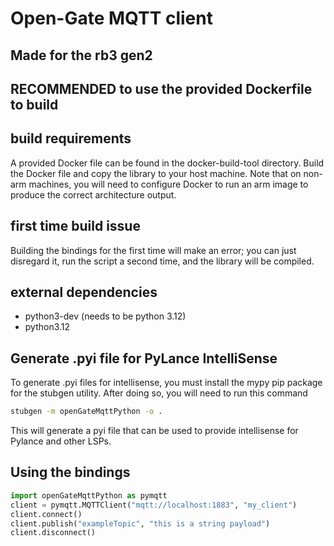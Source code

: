 # Open-Gate MQTT client
## Made for the rb3 gen2
## RECOMMENDED to use the provided Dockerfile to build

## build requirements
A provided Docker file can be found in the docker-build-tool directory. Build the Docker file and copy the library to your host machine. Note that on non-arm machines, you will need to configure Docker to run an arm image to produce the correct architecture output.


## first time build issue
Building the bindings for the first time will make an error; you can just disregard it, run the script a second time, and the library will be compiled.

## external dependencies
* python3-dev (needs to be python 3.12)
* python3.12

## Generate .pyi file for PyLance IntelliSense
To generate .pyi files for intellisense, you must install the mypy pip package for the stubgen utility. After doing so, you will need to run this command
 ```sh
stubgen -m openGateMqttPython -o .
```
This will generate a pyi file that can be used to provide intellisense for Pylance and other LSPs.

## Using the bindings
```python
import openGateMqttPython as pymqtt
client = pymqtt.MQTTClient("mqtt://localhost:1883", "my_client")
client.connect()
client.publish("exampleTopic", "this is a string payload")
client.disconnect()
``` 

